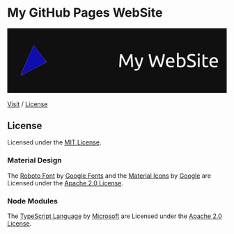 # My GitHub Pages WebSite

![Banner](design/images/banner.jpg)

[Visit](http://caiodsa-lab.github.io)
 / 
[License](#license)

## License
Licensed under the [MIT License](https://github.com/caiodsa-lab/caiodsa-lab.github.io/blob/main/LICENSE).

### Material Design
The [Roboto Font](https://github.com/googlefonts/roboto) by [Google Fonts](https://github.com/googlefonts/) and the [Material Icons](https://github.com/google/material-design-icons) by [Google](https://github.com/google/) are Licensed under the [Apache 2.0 License](http://www.apache.org/licenses/LICENSE-2.0).

### Node Modules

The [TypeScript Language](https://github.com/microsoft/TypeScript/) by [Microsoft](https://github.com/microsoft/) are Licensed under the [Apache 2.0 License](http://www.apache.org/licenses/LICENSE-2.0).
